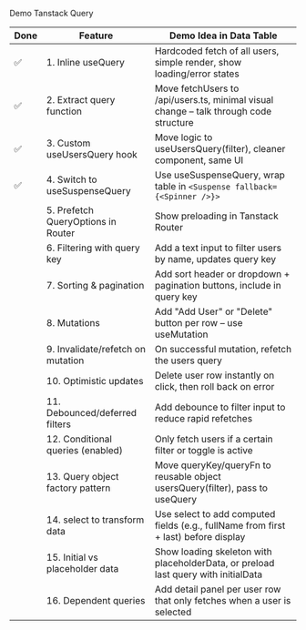 Demo Tanstack Query

| Done | Feature                              | Demo Idea in Data Table |
|------|--------------------------------------|-----------------------------------------------|
|✅    | 1. Inline useQuery                   | Hardcoded fetch of all users, simple render, show loading/error states|
|✅    | 2. Extract query function            | Move fetchUsers to /api/users.ts, minimal visual change – talk through code structure|
|✅    | 3. Custom useUsersQuery hook         | Move logic to useUsersQuery(filter), cleaner component, same UI|
|✅    | 4. Switch to useSuspenseQuery        | Use useSuspenseQuery, wrap table in `<Suspense fallback={<Spinner />}>`|
|      | 5. Prefetch QueryOptions in Router   | Show preloading in Tanstack Router|
|      | 6. Filtering with query key          | Add a text input to filter users by name, updates query key|
|      | 7. Sorting & pagination              | Add sort header or dropdown + pagination buttons, include in query key|
|      | 8. Mutations                         | Add "Add User" or "Delete" button per row – use useMutation|
|      | 9. Invalidate/refetch on mutation    | On successful mutation, refetch the users query|
|      | 10. Optimistic updates                | Delete user row instantly on click, then roll back on error|
|      | 11. Debounced/deferred filters       | Add debounce to filter input to reduce rapid refetches|
|      | 12. Conditional queries (enabled)    | Only fetch users if a certain filter or toggle is active|
|      | 13. Query object factory pattern     | Move queryKey/queryFn to reusable object usersQuery(filter), pass to useQuery|
|      | 14. select to transform data         | Use select to add computed fields (e.g., fullName from first + last) before display|
|      | 15. Initial vs placeholder data      | Show loading skeleton with placeholderData, or preload last query with initialData|
|      | 16. Dependent queries                | Add detail panel per user row that only fetches when a user is selected|